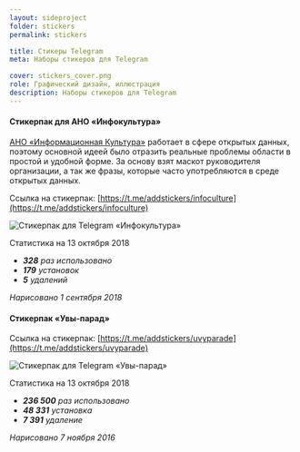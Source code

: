 ```yaml
---
layout: sideproject
folder: stickers
permalink: stickers

title: Стикеры Telegram
meta: Наборы стикеров для Telegram

cover: stickers_cover.png
role: Графический дизайн, иллюстрация
description: Наборы стикеров для Telegram
---
```


#### Стикерпак для АНО «Инфокультура» 

[АНО «Информационная Культура»](https://infoculture.ru) работает в сфере открытых данных, поэтому основной идеей было отразить реальные проблемы области в простой и удобной форме. За основу взят маскот руководителя организации, а так же фразы, которые часто употребляются в среде открытых данных.

Ссылка на стикерпак: [https://t.me/addstickers/infoculture](https://t.me/addstickers/infoculture)

![Стикерпак для Telegram «Инфокультура»]({{site.baseurl}}/img/sideproject_img/{{page.folder}}/infoculture.png)

Статистика на 13 октября 2018
- _**328** раз использовано_    
- _**179** установок_    
- _**5** удалений_   

_Нарисовано 1 сентября 2018_


#### Стикерпак «Увы-парад» 

Ссылка на стикерпак: [https://t.me/addstickers/uvyparade](https://t.me/addstickers/uvyparade)

![Стикерпак для Telegram «Увы-парад»]({{site.baseurl}}/img/sideproject_img/{{page.folder}}/uvyparade.png)

Статистика на 13 октября 2018
- _**236&nbsp;500** раз использовано_    
- _**48&nbsp;331** установка_    
- _**7&nbsp;391** удаление_   

_Нарисовано 7 ноября 2016_



